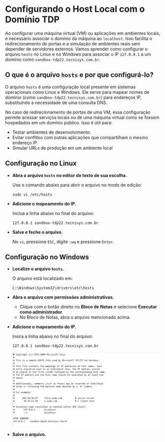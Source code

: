 # Configurando o Host Local com o Domínio TDP

Ao configurar uma máquina virtual (VM) ou aplicações em ambientes locais, é necessário associar o domínio da máquina ao `localhost`. Isso facilita o redirecionamento de portas e a simulação de ambientes reais sem depender de servidores externos. Vamos aprender como configurar o arquivo `hosts` no Linux e no Windows para associar o IP `127.0.0.1` a um domínio como `sandbox-tdp22.tecnisys.com.br`.

## O que é o arquivo `hosts` e por que configurá-lo?

O arquivo `hosts` é uma configuração local presente em sistemas operacionais como Linux e Windows. Ele serve para mapear nomes de domínio (como `sandbox-tdp22.tecnisys.com.br`) para endereços IP, substituindo a necessidade de uma consulta DNS.

No caso de redirecionamento de portas de uma VM, essa configuração permite acessar serviços locais ou de uma máquina virtual como se fossem hospedados em um domínio público. Isso é útil para:

- Testar ambientes de desenvolvimento.
- Evitar conflitos com outras aplicações que compartilham o mesmo endereço IP.
- Simular URLs de produção em um ambiente local

## Configuração no Linux

- **Abra o arquivo `hosts` no editor de texto de sua escolha.**
    
    Use o comando abaixo para abrir o arquivo no modo de edição:
    
    ```
    sudo vi /etc/hosts
    ```
    
- **Adicione o mapeamento do IP.**
    
    Inclua a linha abaixo no final do arquivo:
    
    ```
    127.0.0.1 sandbox-tdp22.tecnisys.com.br
    ```
    
- **Salve e feche o arquivo.**
    
    No `vi`, pressione `ESC`, digite `:wq` e pressione `Enter`.
    

## Configuração no Windows

- **Localize o arquivo `hosts`.**
    
    O arquivo está localizado em:
    
    ```
    C:\Windows\System32\drivers\etc\hosts
    ```
    
- **Abra o arquivo com permissões administrativas.**
    - Clique com o botão direito no **Bloco de Notas** e selecione **Executar como administrador**.
    - No Bloco de Notas, abra o arquivo mencionado acima.
- **Adicione o mapeamento do IP.**
    
    Insira a linha abaixo no final do arquivo:
    
    ```
    127.0.0.1 sandbox-tdp22.tecnisys.com.br
    ```
    
    ![Captura de Tela (80).png](Captura_de_Tela_80.png)
    
- **Salve o arquivo.**